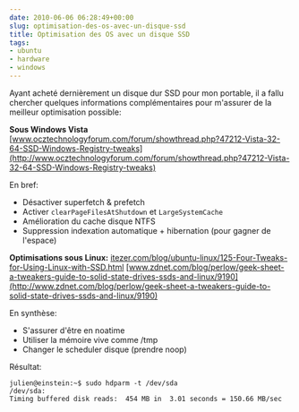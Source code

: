 ```yaml
---
date: 2010-06-06 06:28:49+00:00
slug: optimisation-des-os-avec-un-disque-ssd
title: Optimisation des OS avec un disque SSD
tags:
- ubuntu
- hardware
- windows
---
```


Ayant acheté dernièrement un disque dur SSD pour mon portable, il a fallu chercher quelques informations complémentaires pour m'assurer de la meilleur optimisation possible:

**Sous Windows Vista**
[www.ocztechnologyforum.com/forum/showthread.php?47212-Vista-32-64-SSD-Windows-Registry-tweaks](http://www.ocztechnologyforum.com/forum/showthread.php?47212-Vista-32-64-SSD-Windows-Registry-tweaks)

En bref:
	
  * Désactiver superfetch & prefetch
  * Activer ```clearPageFilesAtShutdown``` et ```LargeSystemCache```
  * Amélioration du cache disque NTFS
  * Suppression indexation automatique + hibernation (pour gagner de l'espace)


**Optimisations sous Linux:**
[itezer.com/blog/ubuntu-linux/125-Four-Tweaks-for-Using-Linux-with-SSD.html](http://itezer.com/blog/ubuntu-linux/125-Four-Tweaks-for-Using-Linux-with-SSD.html)
[www.zdnet.com/blog/perlow/geek-sheet-a-tweakers-guide-to-solid-state-drives-ssds-and-linux/9190](http://www.zdnet.com/blog/perlow/geek-sheet-a-tweakers-guide-to-solid-state-drives-ssds-and-linux/9190)

En synthèse:
	
  * S'assurer d'être en noatime
  * Utiliser la mémoire vive comme /tmp
  * Changer le scheduler disque (prendre noop)

Résultat:


	julien@einstein:~$ sudo hdparm -t /dev/sda
	/dev/sda:
	Timing buffered disk reads:  454 MB in  3.01 seconds = 150.66 MB/sec
